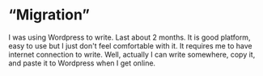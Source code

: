 # “Migration”

I was using Wordpress to write. Last about 2 months. It is good platform, easy to use but I just don't feel comfortable with it. It requires me to have internet connection to write. Well, actually I can write somewhere, copy it, and paste it to Wordpress when I get online.

